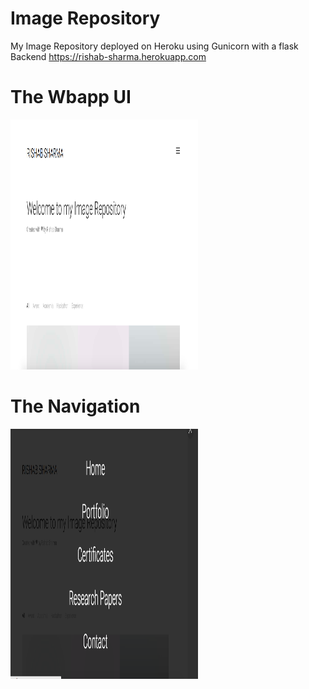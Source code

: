 # Image Repository
My Image Repository deployed on Heroku using Gunicorn with a flask Backend
https://rishab-sharma.herokuapp.com

# The Wbapp UI

<img src="https://github.com/rishab-sharma/image_repo/blob/master/Screen%20Shot%202017-11-21%20at%207.34.41%20AM.png" data-canonical-src="https://github.com/rishab-sharma/image_repo/blob/master/Screen%20Shot%202017-11-21%20at%207.34.41%20AM.png" width="300" height="400" />

# The Navigation


<img src="https://github.com/rishab-sharma/image_repo/blob/master/Screen%20Shot%202017-11-21%20at%207.34.55%20AM.png" data-canonical-src="https://github.com/rishab-sharma/image_repo/blob/master/Screen%20Shot%202017-11-21%20at%207.34.55%20AM.png" width="300" height="400" />
